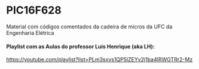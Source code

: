 # PIC16F628
Material com códigos comentados da cadeira de micros da UFC da Engenharia Elétrica 

#### Playlist com as Aulas do professor Luis Henrique (aka LH): #########
https://youtube.com/playlist?list=PLm3sxvs1QP5lZEYv2j1ba4IRWGTRr2-Mz


